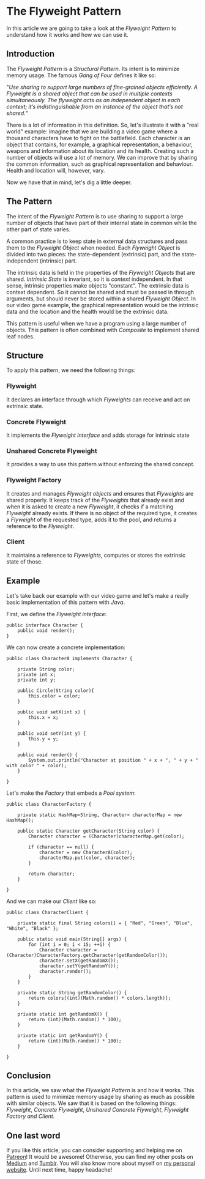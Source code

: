 # The Flyweight Pattern #

In this article we are going to take a look at the _Flyweight Pattern_ to understand how it works and how we can use it.

## Introduction ##

The _Flyweight Pattern_ is a _Structural Pattern_. Its intent is to minimize memory usage. The famous _Gang of Four_ defines it like so:

"_Use sharing to support large numbers of fine-grained objects efficiently. A Flyweight is a shared object that can be used in multiple contexts simultaneously. The flyweight acts as an independent object in each context; it’s indistinguishable from an instance of the object that’s not shared._"

There is a lot of information in this definition. So, let's illustrate it with a "real world" example: imagine that we are building a video game where a thousand characters have to fight on the battlefield. Each character is an object that contains, for example, a graphical representation, a behaviour, weapons and information about its location and its health. Creating such a number of objects will use a lot of memory. We can improve that by sharing the common information, such as graphical representation and behaviour. Health and location will, however, vary.

Now we have that in mind, let's dig a little deeper.

## The Pattern ##

The intent of the _Flyweight Pattern_ is to use sharing to support a large number of objects that have part of their internal state in common while the other part of state varies.

A common practice is to keep state in external data structures and pass them to the _Flyweight Object_ when needed. Each _Flyweight Object_ is divided into two pieces: the state-dependent (extrinsic) part, and the state-independent (intrinsic) part.

The intrinsic data is held in the properties of the _Flyweight Objects_ that are shared. _Intrinsic State_ is invariant, so it is _context_ independent. In that sense, intrinsic properties make objects "constant". The extrinsic data is context dependent. So it cannot be shared and must be passed in through arguments, but should never be stored within a shared _Flyweight Object_. In our video game example, the graphical representation would be the intrinsic data and the location and the health would be the extrinsic data.

This pattern is useful when we have a program using a large number of objects. This pattern is often combined with _Composite_ to implement shared leaf nodes.

## Structure ##

To apply this pattern, we need the following things:

### Flyweight ###

It declares an interface through which _Flyweights_ can receive and act on extrinsic state.

### Concrete Flyweight ###

It implements the _Flyweight interface_ and adds storage for intrinsic state

### Unshared Concrete Flyweight ###

It provides a way to use this pattern without enforcing the shared concept.

### Flyweight Factory ###

It creates and manages _Flyweight objects_ and ensures that _Flyweights_ are shared properly. It keeps track of the _Flyweights_ that already exist and when it is asked to create a new _Flyweight_, it checks if a matching _Flyweight_ already exists. If there is no object of the required type, it creates a _Flyweight_ of the requested type, adds it to the pool, and returns a reference to the _Flyweight_.

### Client ###

It maintains a reference to _Flyweights_, computes or stores the extrinsic state of those.

## Example ##

Let's take back our example with our video game and let's make a really basic implementation of this pattern with _Java_.

First, we define the _Flyweight interface_:

	public interface Character {
		public void render();
	}

We can now create a concrete implementation:

	public class CharacterA implements Character {

		private String color;
		private int x;
		private int y;

		public Circle(String color){
			this.color = color;		
		}

		public void setX(int x) {
			this.x = x;
		}

		public void setY(int y) {
			this.y = y;
		}

		public void render() {
			System.out.println("Character at position " + x + ", " + y + " with color " + color);
		}

	}

Let's make the _Factory_ that embeds a _Pool system_:

	public class CharacterFactory {

		private static HashMap<String, Character> characterMap = new HashMap();

		public static Character getCharacter(String color) {
			Character character = (Character)characterMap.get(color);

			if (character == null) {
				character = new CharacterA(color);
				characterMap.put(color, character);
			}

			return character;
		}

	}

And we can make our _Client_ like so:

	public class CharacterClient {

		private static final String colors[] = { "Red", "Green", "Blue", "White", "Black" };

		public static void main(String[] args) {
			for (int i = 0; i < 15; ++i) {
				Character character = (Character)CharacterFactory.getCharacter(getRandomColor());
				character.setX(getRandomX());
				character.setY(getRandomY());
				character.render();
			}
		}

		private static String getRandomColor() {
			return colors[(int)(Math.random() * colors.length)];
		}

		private static int getRandomX() {
			return (int)(Math.random() * 100);
		}

		private static int getRandomY() {
			return (int)(Math.random() * 100);
		}

	}

## Conclusion ##

In this article, we saw what the _Flyweight Pattern_ is and how it works. This pattern is used to minimize memory usage by sharing as much as possible with similar objects. We saw that it is based on the following things: _Flyweight_, _Concrete Flyweight_, _Unshared Concrete Flyweight_, _Flyweight Factory and Client_.

## One last word ##

If you like this article, you can consider supporting and helping me on [Patreon](https://www.patreon.com/mlbors)! It would be awesome! Otherwise, you can find my other posts on [Medium](https://medium.com/@mlbors) and [Tumblr](https://mlbors.tumblr.com/). You will also know more about myself on [my personal website](https://www.mlbors.com). Until next time, happy headache!